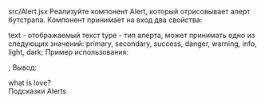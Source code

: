 src/Alert.jsx
Реализуйте компонент Alert, который отрисовывает алерт бутстрапа. Компонент принимает на вход два свойства:

text - отображаемый текст
type - тип алерта, может принимать одно из следующих значений: primary, secondary, success, danger, warning, info, light, dark;
Пример использования:

<Alert type="warning" text="what is love?" />;
Вывод:

<div class="alert alert-warning" role="alert">what is love?</div>
Подсказки
Alerts